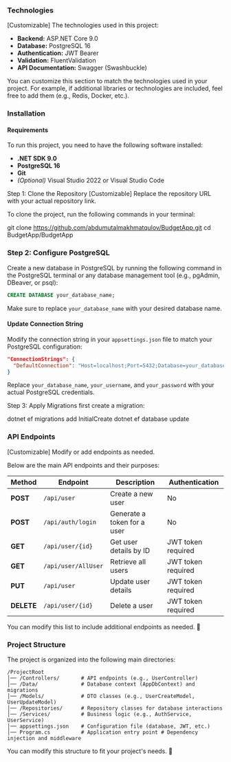 ﻿### **Technologies**  
[Customizable] The technologies used in this project:  

- **Backend:** ASP.NET Core 9.0  
- **Database:** PostgreSQL 16  
- **Authentication:** JWT Bearer  
- **Validation:** FluentValidation  
- **API Documentation:** Swagger (Swashbuckle)  
 

You can customize this section to match the technologies used in your project. For example, if additional libraries or technologies are included, feel free to add them (e.g., Redis, Docker, etc.).

### **Installation**  

#### **Requirements**  
To run this project, you need to have the following software installed:  

- **.NET SDK 9.0**  
- **PostgreSQL 16**  
- **Git**  
- *(Optional)* Visual Studio 2022 or Visual Studio Code  

Step 1: Clone the Repository
[Customizable] Replace the repository URL with your actual repository link.

To clone the project, run the following commands in your terminal:

git clone https://github.com/abdumutalmakhmatqulov/BudgetApp.git
cd BudgetApp/BudgetApp

### **Step 2: Configure PostgreSQL**  

Create a new database in PostgreSQL by running the following command in the PostgreSQL terminal or any database management tool (e.g., pgAdmin, DBeaver, or psql):  

```sql
CREATE DATABASE your_database_name;
```
Make sure to replace `your_database_name` with your desired database name.  

#### **Update Connection String**  
Modify the connection string in your `appsettings.json` file to match your PostgreSQL configuration:  

```json
"ConnectionStrings": {
  "DefaultConnection": "Host=localhost;Port=5432;Database=your_database_name;Username=your_username;Password=your_password"
}
```
Replace `your_database_name`, `your_username`, and `your_password` with your actual PostgreSQL credentials.

Step 3: Apply Migrations
 first create a migration:

 dotnet ef migrations add InitialCreate
dotnet ef database update

### **API Endpoints**  
[Customizable] Modify or add endpoints as needed.  

Below are the main API endpoints and their purposes:  

| **Method** | **Endpoint**          | **Description**                            | **Authentication**       |  
|-----------|----------------------|--------------------------------|------------------------|  
| **POST**  | `/api/user`          | Create a new user              | No                     |  
| **POST**  | `/api/auth/login`    | Generate a token for a user    | No                     |  
| **GET**   | `/api/user/{id}`     | Get user details by ID         | JWT token required     |  
| **GET**   | `/api/user/AllUser`  | Retrieve all users             | JWT token required     |  
| **PUT**   | `/api/user`          | Update user details            | JWT token required     |  
| **DELETE**| `/api/user/{id}`     | Delete a user                  | JWT token required     |  

You can modify this list to include additional endpoints as needed. 🚀

### **Project Structure**  

The project is organized into the following main directories:  

```
/ProjectRoot  
│── /Controllers/       # API endpoints (e.g., UserController)  
│── /Data/              # Database context (AppDbContext) and migrations  
│── /Models/            # DTO classes (e.g., UserCreateModel, UserUpdateModel)  
│── /Repositories/      # Repository classes for database interactions  
│── /Services/          # Business logic (e.g., AuthService, UserService)  
│── appsettings.json    # Configuration file (database, JWT, etc.)  
│── Program.cs          # Application entry point # Dependency injection and middleware  
```

You can modify this structure to fit your project's needs. 🚀